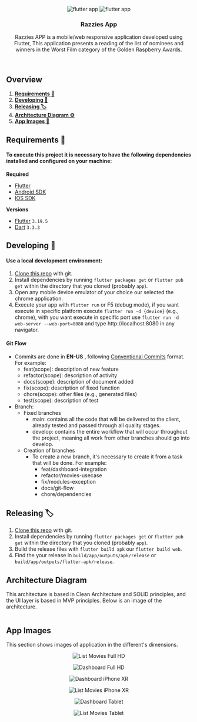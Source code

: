 <p align="center">
  <row>
    <img src="https://badgen.net/badge/types/flutter/blue?icon=flutter" alt="flutter app"/>
    <img src="https://badgen.net/badge/platform/android,ios,web?list=|" alt="flutter app"/>
  </row>
</p>

<div align="center">
  <h3>Razzies App</h3>
  <p>Razzies APP is a mobile/web responsive application developed using Flutter, This application presents a reading of the list of nominees and winners in the Worst Film category of the Golden Raspberry Awards.
</div>

<br />

## Overview
1. **[Requirements 📝](#requirements-)**
2. **[Developing 👷](#developing-)**
3. **[Releasing 🏷️](#releasing-)**
4. **[Architecture Diagram ⚙️](#architecture-diagram-)**
5. **[App Images 📱](#app-images-)**

## Requirements 📝
#### To execute this project it is necessary to have the following dependencies installed and configured on your machine:

**Required**
- [Flutter](https://flutter.dev/)
- [Android SDK](https://developer.android.com/studio)
- [IOS SDK](https://developer.apple.com/xcode/)

**Versions**
- [Flutter](https://flutter.dev/) `3.19.5`
- [Dart](https://dart.dev/) `3.3.3`

## Developing 👷
#### Use a local development environment:

1. [Clone this repo](https://docs.gitlab.com/ee/gitlab-basics/start-using-git.html) with git.
2. Install dependencies by running `flutter packages get` or `flutter pub get` within the directory that you cloned (probably `app`).
3. Open any mobile device emulator of your choice our selected the chrome application.
4. Execute your app with `flutter run` or F5 (debug mode), if you want execute in specific platform execute `flutter run -d {device}` (e.g., chrome), with you want execute in specific port use `flutter run -d web-server --web-port=8080` and type http://localhost:8080 in any navigator.

#### Git Flow
- Commits are done in **EN-US** , following [Conventional Commits](https://www.conventionalcommits.org/en/v1.0.0/) format. For example:
  - feat(scope): description of new feature
  - refactor(scope): description of activity
  - docs(scope): description of document added
  - fix(scope): description of fixed function
  - chore(scope): other files (e.g., generated files)
  - test(scope): description of test
- Branch:
  - Fixed branches
    - main: contains all the code that will be delivered to the client, already tested and passed through all quality stages.
    - develop: contains the entire workflow that will occur throughout the project, meaning all work from other branches should go into develop.
  - Creation of branches
    - To create a new branch, it's necessary to create it from a task that will be done. For example:
      - feat/dashboard-integration
      - refactor/movies-usecase
      - fix/modules-exception
      - docs/git-flow
      - chore/dependencies

## Releasing 🏷️

1. [Clone this repo](https://docs.gitlab.com/ee/gitlab-basics/start-using-git.html) with git.
2. Install dependencies by running `flutter packages get` or `flutter pub get` within the directory that you cloned (probably `app`).
3. Build the release files with `flutter build apk` our `flutter build web`.
4. Find the your release in `build/app/outputs/apk/release` or `build/app/outputs/flutter-apk/release`.

## Architecture Diagram

This architecture is based in Clean Architecture and SOLID principles, and the UI layer is based in MVP principles.
Below is an image of the architecture.

<p align="center">
  <row>
    <img src="docs/diagram.drawio.png" alt=""/>
  </row>
</p>

## App Images

This section shows images of application in the different's dimensions.

<p align="center">
  <row>
    <img src="docs/full_hd_list.png" alt="List Movies Full HD"/>
  </row>
</p>

<p align="center">
  <row>
    <img src="docs/full_hd_web_dashboard.png" alt="Dashboard Full HD"/>
  </row>
</p>

<p align="center">
  <row>
    <img src="docs/iphone_xr_dashboard.png" alt="Dashboard iPhone XR"/>
  </row>
</p>

<p align="center">
  <row>
    <img src="docs/iphone_xr_list.png" alt="List Movies iPhone XR"/>
  </row>
</p>

<p align="center">
  <row>
    <img src="docs/tablet_dimension_dashboard.png" alt="Dashboard Tablet"/>
  </row>
</p>

<p align="center">
  <row>
    <img src="docs/tablet_list.png" alt="List Movies Tablet"/>
  </row>
</p>
